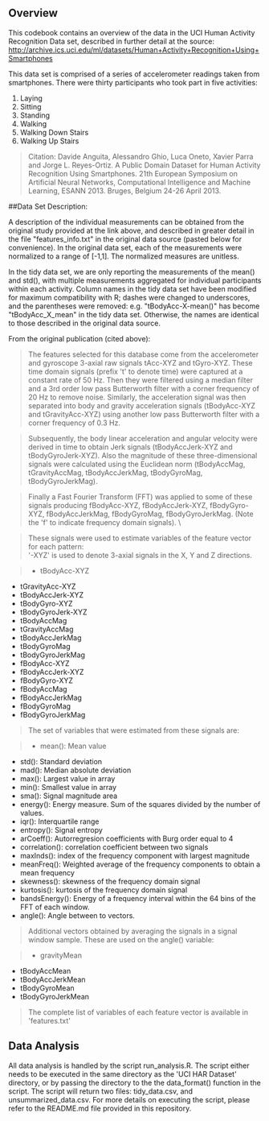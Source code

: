 ## Overview 
This codebook contains an overview of the data in the UCI Human Activity Recognition Data set, described in further detail at the source: http://archive.ics.uci.edu/ml/datasets/Human+Activity+Recognition+Using+Smartphones

This data set is comprised of a series of accelerometer readings taken from smartphones. There were thirty participants who took part in five activities: 

1. Laying
2. Sitting
3. Standing
4. Walking
5. Walking Down Stairs
6. Walking Up Stairs

>Citation: Davide Anguita, Alessandro Ghio, Luca Oneto, Xavier Parra and Jorge L. Reyes-Ortiz. A Public Domain Dataset for Human Activity Recognition Using Smartphones. 21th European Symposium on Artificial Neural Networks, Computational Intelligence and Machine Learning, ESANN 2013. Bruges, Belgium 24-26 April 2013.


##Data Set Description:

A description of the individual measurements can be obtained from the original study provided at the link above, and described in greater detail in the file "features_info.txt" in the original data source (pasted below for convenience). In the original data set, each of the measurements were normalized to a range of [-1,1].  The normalized measures are unitless.  

In the tidy data set, we are only reporting the measurements of the mean() and std(), with multiple measurements aggregated for individual participants within each activity. Column names in the tidy data set have been modified for maximum compatibility with R; dashes were changed to underscores, and the parentheses were removed: e.g. "tBodyAcc-X-mean()" has become "tBodyAcc_X_mean" in the tidy data set.  Otherwise, the names are identical to those described in the original data source. 

From the original publication (cited above):  

> The features selected for this database come from the accelerometer and gyroscope 3-axial raw signals tAcc-XYZ and tGyro-XYZ. These time domain signals (prefix 't' to denote time) were captured at a constant rate of 50 Hz. Then they were filtered using a median filter and a 3rd order low pass Butterworth filter with a corner frequency of 20 Hz to remove noise. Similarly, the acceleration signal was then separated into body and gravity acceleration signals (tBodyAcc-XYZ and tGravityAcc-XYZ) using another low pass Butterworth filter with a corner frequency of 0.3 Hz.  
 
> Subsequently, the body linear acceleration and angular velocity were derived in time to obtain Jerk signals (tBodyAccJerk-XYZ and tBodyGyroJerk-XYZ). Also the magnitude of these three-dimensional signals were calculated using the Euclidean norm (tBodyAccMag, tGravityAccMag, tBodyAccJerkMag, tBodyGyroMag, tBodyGyroJerkMag).  
 
> Finally a Fast Fourier Transform (FFT) was applied to some of these signals producing fBodyAcc-XYZ, fBodyAccJerk-XYZ, fBodyGyro-XYZ, fBodyAccJerkMag, fBodyGyroMag, fBodyGyroJerkMag. (Note the 'f' to indicate frequency domain signals). \ 

> These signals were used to estimate variables of the feature vector for each pattern:   
> '-XYZ' is used to denote 3-axial signals in the X, Y and Z directions.  
 
> * tBodyAcc-XYZ
* tGravityAcc-XYZ
* tBodyAccJerk-XYZ
* tBodyGyro-XYZ
* tBodyGyroJerk-XYZ
* tBodyAccMag
* tGravityAccMag
* tBodyAccJerkMag
* tBodyGyroMag
* tBodyGyroJerkMag
* fBodyAcc-XYZ
* fBodyAccJerk-XYZ
* fBodyGyro-XYZ
* fBodyAccMag
* fBodyAccJerkMag
* fBodyGyroMag
* fBodyGyroJerkMag
 
> The set of variables that were estimated from these signals are: 

> * mean(): Mean value
* std(): Standard deviation
* mad(): Median absolute deviation 
* max(): Largest value in array
* min(): Smallest value in array
* sma(): Signal magnitude area
* energy(): Energy measure. Sum of the squares divided by the number of values. 
* iqr(): Interquartile range 
* entropy(): Signal entropy
* arCoeff(): Autorregresion coefficients with Burg order equal to 4
* correlation(): correlation coefficient between two signals
* maxInds(): index of the frequency component with largest magnitude
* meanFreq(): Weighted average of the frequency components to obtain a mean frequency
* skewness(): skewness of the frequency domain signal 
* kurtosis(): kurtosis of the frequency domain signal 
* bandsEnergy(): Energy of a frequency interval within the 64 bins of the FFT of each window.
* angle(): Angle between to vectors.
 
> Additional vectors obtained by averaging the signals in a signal window sample. These are used on the angle() variable: 

> * gravityMean
* tBodyAccMean
* tBodyAccJerkMean
* tBodyGyroMean
* tBodyGyroJerkMean

> The complete list of variables of each feature vector is available in 'features.txt'


## Data Analysis

All data analysis is handled by the script run_analysis.R.  The script either needs to be executed in the same directory as the 'UCI HAR Dataset' directory, or by passing the directory to the the data_format() function in the script.  The script will return two files:  tidy_data.csv, and unsummarized_data.csv.  For more details on executing the script, please refer to the README.md file provided in this repository. 
  

